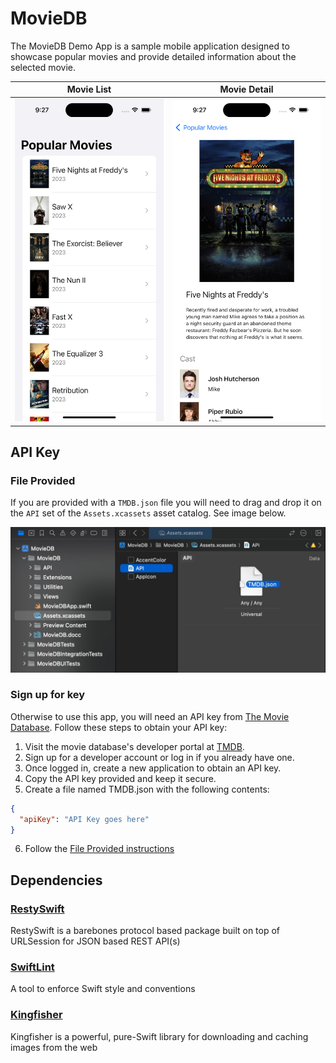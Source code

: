 # MovieDB
The MovieDB Demo App is a sample mobile application designed to showcase popular movies and provide detailed information about the selected movie. 

| Movie List                    | Movie Detail                    |
| ----------------------------- | ------------------------------- |
| ![Movie list screenshot](/resources/List-Screenshot.png) | ![Movie detail screenshot](/resources/Detail-Screenshot.png) |

## API Key

### File Provided

If you are provided with a `TMDB.json` file you will need to drag and drop it on the `API` set of the `Assets.xcassets` asset catalog. See image below.

![Drag and Drop API Key instructions](/resources/api-key-instructions.png)

### Sign up for key

Otherwise to use this app, you will need an API key from [The Movie Database](https://www.themoviedb.org/). Follow these steps to obtain your API key:

1. Visit the movie database's developer portal at [TMDB](https://developer.themoviedb.org/docs).
2. Sign up for a developer account or log in if you already have one.
3. Once logged in, create a new application to obtain an API key.
4. Copy the API key provided and keep it secure.
5. Create a file named TMDB.json with the following contents: 
```json
{
  "apiKey": "API Key goes here"
}
```
6. Follow the [File Provided instructions](#file-provided)

## Dependencies

### [RestySwift](https://github.com/chrispflepsen/RestySwift)

RestySwift is a barebones protocol based package built on top of URLSession for JSON based REST API(s)

### [SwiftLint](https://github.com/realm/SwiftLint)

A tool to enforce Swift style and conventions

### [Kingfisher](https://github.com/onevcat/Kingfisher)

Kingfisher is a powerful, pure-Swift library for downloading and caching images from the web
